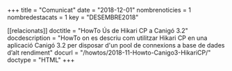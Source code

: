 +++
title             = "Comunicat"
date              = "2018-12-01"
nombrenoticies    = 1
nombredestacats   = 1
key               = "DESEMBRE2018"

[[relacionats]]
doctitle          = "HowTo Ús de Hikari CP a Canigó 3.2"
docdescription    = "HowTo on es descriu com utilitzar Hikari CP en una aplicació Canigó 3.2 per disposar d'un pool de connexions a base de dades d’alt rendiment"
docurl            = "/howtos/2018-11-Howto-Canigo3-HikariCP/"
doctype           = "HTML"
+++
